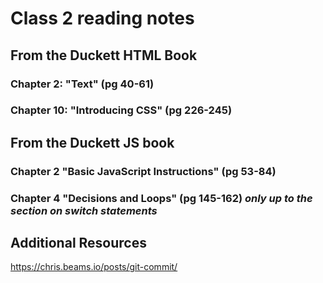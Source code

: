 # Class 2 reading notes

## From the Duckett HTML Book

### Chapter 2: "Text" (pg 40-61)

### Chapter 10: "Introducing CSS" (pg 226-245)

## From the Duckett JS book

### Chapter 2 "Basic JavaScript Instructions" (pg 53-84)

### Chapter 4 "Decisions and Loops" (pg 145-162) *only up to the section on switch statements*

## Additional Resources

<https://chris.beams.io/posts/git-commit/>
